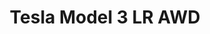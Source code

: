 ---
title: Tesla Model 3 LR AWD
car_manufacturer: Tesla
car_name: Model 3
car_name_subtext: LR AWD
car_release_year: 2017
car_added_to_tbdp: 2018
car_last_change_date:
battery_size_available_kwh: 75 
battery_size_rated_kwh: 75
battery_size_vsource: https://www.youtube.com/watch?v=KJpz5imqW5U
weight_total: 
weight_front_axle: 
weight_rear_axle: 
weight_vsource: 
winter_consumption_90kmh_wh-km: 
winter_consumption_90kmh_wh-mi: 
winter_consumption_120kmh_wh-km: 
winter_consumption_120kmh_wh-mi: 
winter_consumption_vsource: 
summer_consumption_90kmh_wh-km: 133
summer_consumption_90kmh_wh-mi: 214
summer_consumption_120kmh_wh-km: 
summer_consumption_120kmh_wh-mi: 
summer_consumption_vsource: https://www.youtube.com/watch?v=KJpz5imqW5U
winter_range_90kmh_km: 
winter_range_120kmh_km: 
winter_range_vsource: 
summer_range_90kmh_km: 560
summer_range_120kmh_km: 
summer_range_vsource: https://www.youtube.com/watch?v=KJpz5imqW5U
bananaboxes_trunk: 
bananaboxes_folded_seats: 
bananaboxes_vsource: 
car_general_review_vsource:
car_noise_80_kmh_db: 
car_noise_100_kmh_db: 
car_noise_120_kmh_db: 
car_noise_vsource: 
---